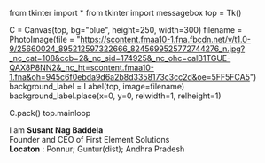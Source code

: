 from tkinter import *
from tkinter import messagebox
top = Tk()

C = Canvas(top, bg="blue", height=250, width=300)
filename = PhotoImage(file = "https://scontent.fmaa10-1.fna.fbcdn.net/v/t1.0-9/25660024_895212597322666_8245699525772744276_n.jpg?_nc_cat=108&ccb=2&_nc_sid=174925&_nc_ohc=calB1TGUE-QAX8P8NN2&_nc_ht=scontent.fmaa10-1.fna&oh=945c6f0ebda9d6a2b8d3358173c3cc2d&oe=5FF5FCA5")
background_label = Label(top, image=filename)
background_label.place(x=0, y=0, relwidth=1, relheight=1)

C.pack()
top.mainloop



I am **Susant Nag Baddela** \
Founder and CEO of First Element Solutions\
**Locaton** : Ponnur; Guntur(dist); Andhra Pradesh

